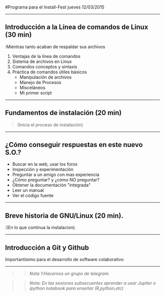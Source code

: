 #Programa para el Install-Fest jueves 12/03/2015

***

## Introducción a la Línea de comandos de Linux (30 min)
:Mientras tanto acaban de respaldar sus archivos
1. Ventajas de la línea de comandos
2. Sistema de archivos en Linux
3. Comandos conceptos y sintaxis
4. Práctica de comandos útiles básicos
    * Manipulación de archivos
    * Manejo de Procesos
    * Misceláneos
    * Mi primer script

***

## Fundamentos de instalación (20 min)
>(Inicia el proceso de instalación)

***

## ¿Cómo conseguir respuestas en este nuevo S.O.?
   * Buscar en la web, usar los foros
   * Inspección y experimentación
   * Preguntar a un amigo con mas experiencia
   * ¿Cómo preguntar? y ¿cómo NO preguntar?
   * Obtener la documentación "integrada"
   * Leer un manual
   * Ver el código fuente

***

## Breve historia de GNU/Linux (20 min).
:(En lo que continua la instalacion).

***

## Introducción a Git y Github
Importantísimo para el desarrollo de software colaborativo
***
>>_Nota 1:Hacernos un grupo de telegram._

>>_Nota: En las sesiones subsecuentes aprender a usar Jupiter o ipython notebook para enseñar (R,python,etc)_
